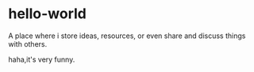 # hello-world
A place where i store ideas, resources, or even share and discuss things with others.

haha,it's very funny.
